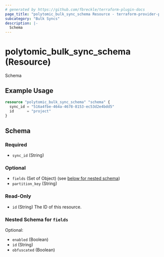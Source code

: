 ```yaml
---
# generated by https://github.com/fbreckle/terraform-plugin-docs
page_title: "polytomic_bulk_sync_schema Resource - terraform-provider-polytomic"
subcategory: "Bulk Syncs"
description: |-
  Schema
---
```


# polytomic_bulk_sync_schema (Resource)

Schema

## Example Usage

```terraform
resource "polytomic_bulk_sync_schema" "schema" {
  sync_id = "516a4fbe-464a-4678-8153-ec53d2e4bdd5"
  id      = "project"
}
```

<!-- schema generated by tfplugindocs -->
## Schema

### Required

- `sync_id` (String)

### Optional

- `fields` (Set of Object) (see [below for nested schema](#nestedatt--fields))
- `partition_key` (String)

### Read-Only

- `id` (String) The ID of this resource.

<a id="nestedatt--fields"></a>
### Nested Schema for `fields`

Optional:

- `enabled` (Boolean)
- `id` (String)
- `obfuscated` (Boolean)



